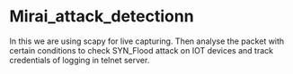 # Mirai_attack_detectionn
In this we are using scapy for live capturing. Then analyse the packet with certain conditions to check SYN_Flood attack on IOT devices and track credentials of logging in telnet server.
